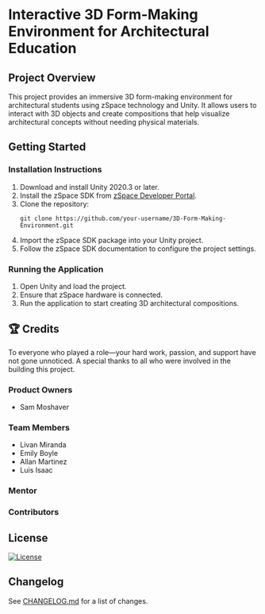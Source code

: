 # Interactive 3D Form-Making Environment for Architectural Education

## Project Overview
This project provides an immersive 3D form-making environment for architectural students using zSpace technology and Unity. It allows users to interact with 3D objects and create compositions that help visualize architectural concepts without needing physical materials.

## Getting Started

### Installation Instructions
1. Download and install Unity 2020.3 or later.
2. Install the zSpace SDK from [zSpace Developer Portal](https://developer.zspace.com/).
3. Clone the repository:  
    ```
    git clone https://github.com/your-username/3D-Form-Making-Environment.git
    ```
4. Import the zSpace SDK package into your Unity project.
5. Follow the zSpace SDK documentation to configure the project settings.

### Running the Application
1. Open Unity and load the project.
2. Ensure that zSpace hardware is connected.
3. Run the application to start creating 3D architectural compositions.

## 🏆 Credits
To everyone who played a role—your hard work, passion, and support have not gone unnoticed. A special thanks to all who were involved in the building this project.
### Product Owners
- Sam Moshaver

### Team Members
- Livan Miranda
- Emily Boyle
- Allan Martinez
- Luis Isaac

<!--- TODO: Find out if there is a mentor --->
### Mentor

<!-- TODO: Add Contributors --->
### Contributors

## License
[![License](https://img.shields.io/github/license/LCCC-IRIS-Lab/FormLab-3D?style=for-the-badge)](./LICENSE)
## Changelog
See [CHANGELOG.md](CHANGELOG.md) for a list of changes.
